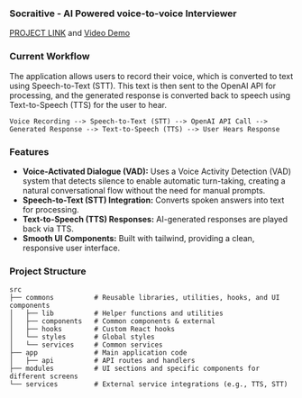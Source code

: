 ### **Socraitive - AI Powered voice-to-voice Interviewer**

[PROJECT LINK](https://alias-socraitive.vercel.app/) and
[Video Demo](https://drive.google.com/file/d/1kHunKLZFo0IEZz2rejqzprPTrhAvLiuj/view?usp=sharing)

### Current Workflow

The application allows users to record their voice, which is converted to text using Speech-to-Text (STT). This text is then sent to the OpenAI API for processing, and the generated response is converted back to speech using Text-to-Speech (TTS) for the user to hear.

`Voice Recording --> Speech-to-Text (STT) --> OpenAI API Call --> Generated Response --> Text-to-Speech (TTS) --> User Hears Response`

### Features

- **Voice-Activated Dialogue (VAD):** Uses a Voice Activity Detection (VAD) system that detects silence to enable automatic turn-taking, creating a natural conversational flow without the need for manual prompts.
- **Speech-to-Text (STT) Integration:** Converts spoken answers into text for processing.
- **Text-to-Speech (TTS) Responses:** AI-generated responses are played back via TTS.
- **Smooth UI Components:** Built with tailwind, providing a clean, responsive user interface.

### Project Structure

```plaintext
src
├── commons          # Reusable libraries, utilities, hooks, and UI components
│   ├── lib          # Helper functions and utilities
│   ├── components   # Common components & external
│   ├── hooks        # Custom React hooks
│   └── styles       # Global styles
│   └── services     # Common services
├── app              # Main application code
│   ├── api          # API routes and handlers
├── modules          # UI sections and specific components for different screens
└── services         # External service integrations (e.g., TTS, STT)
```
